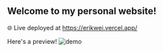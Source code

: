 ## Welcome to my personal website!
🌐 Live deployed at https://erikwei.vercel.app/

Here's a preview!
![demo](https://github.com/babyleafy/PersonalWebsite/assets/97144786/3ced95fa-099e-4d4a-808b-86f451b639f6)

